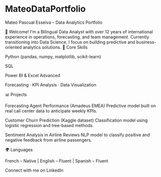 # MateoDataPortfolio
Mateo Pascual Esseiva – Data Analytics Portfolio

👋 Welcome!
I’m a Bilingual Data Analyst with over 12 years of international experience in operations, forecasting, and team management.
Currently transitioning into Data Science, I focus on building predictive and business-oriented analytics solutions.
🧠 Core Skills

Python (pandas, numpy, matplotlib, scikit-learn)

SQL

Power BI & Excel Advanced

Forecasting · KPI Analysis · Data Visualization

📊 Projects

Forecasting Agent Performance (Amadeus EMEA)
Predictive model built on real call center data to anticipate weekly KPIs.

Customer Churn Prediction (Kaggle dataset)
Classification model using logistic regression and tree-based methods.

Sentiment Analysis in Airline Reviews
NLP model to classify positive and negative feedback from airline passengers.

🌍 Languages

French – Native | English – Fluent | Spanish – Fluent

Connect with me on LinkedIn
